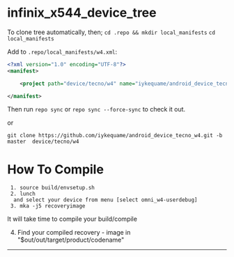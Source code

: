 # infinix_x544_device_tree

To clone tree automatically, then;
 `cd .repo && mkdir local_manifests`
 `cd local_manifests`

Add to `.repo/local_manifests/w4.xml`:

```xml
<?xml version="1.0" encoding="UTF-8"?>
<manifest>

	<project path="device/tecno/w4" name="iykequame/android_device_tecno_w4" remote="github" revision="master" />

</manifest>
```

Then run `repo sync` or  `repo sync --force-sync`  to check it out.

or

`git clone https://github.com/iykequame/android_device_tecno_w4.git -b master  device/tecno/w4`


# How To Compile

```
 1. source build/envsetup.sh
 2. lunch
  and select your device from menu [select omni_w4-userdebug]
 3. mka -j5 recoveryimage
```
It will take time to compile your build/compile

 4. Find your compiled recovery - image in "$out/out/target/product/codename"


---------------
